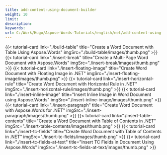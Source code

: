 ```yaml
---
title: add-content-using-document-builder
weight: 10
limit:
description:
keywords:
url: C:/Work/Hugo/Aspose-Words-Tutorials/english/net/add-content-using-document-builder
---
```

{{< tutorial-card link="./build-table" title="Create a Word Document with Table Using Aspose.Words" imgSrc="./build-table/images/thumb.png" >}}
{{< tutorial-card link="./insert-break" title="Create a Multi-Page Word Document with Aspose.Words" imgSrc="./insert-break/images/thumb.png" >}}
{{< tutorial-card link="./insert-floating-image" title="Create Word Document with Floating Image in .NET" imgSrc="./insert-floating-image/images/thumb.png" >}}
{{< tutorial-card link="./insert-horizontal-rule" title="Create Word Document with Horizontal Rule in .NET" imgSrc="./insert-horizontal-rule/images/thumb.png" >}}
{{< tutorial-card link="./insert-inline-image" title="Insert Inline Image in Word Document using Aspose.Words" imgSrc="./insert-inline-image/images/thumb.png" >}}
{{< tutorial-card link="./insert-paragraph" title="Create Word Document with Aspose.Words for .NET" imgSrc="./insert-paragraph/images/thumb.png" >}}
{{< tutorial-card link="./insert-table-contents" title="Create a Word Document with Table of Contents in .NET" imgSrc="./insert-table-contents/images/thumb.png" >}}
{{< tutorial-card link="./insert-tc-fields" title="Create Word Document with Table of Contents in .NET" imgSrc="./insert-tc-fields/images/thumb.png" >}}
{{< tutorial-card link="./insert-tc-fields-at-text" title="Insert TC Fields in Document Using Aspose.Words" imgSrc="./insert-tc-fields-at-text/images/thumb.png" >}}
